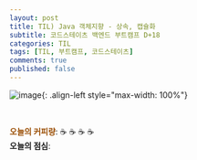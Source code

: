 ```yaml
---
layout: post
title: TIL) Java 객체지향 - 상속, 캡슐화
subtitle: 코드스테이츠 백엔드 부트캠프 D+18
categories: TIL
tags: [TIL, 부트캠프, 코드스테이츠]
comments: true
published: false
---
```



![image](){: .align-left style="max-width: 100%"}


<br/>

<span style="color:#994C00">**오늘의 커피량**</span>: ☕️ ☕️ ☕️ ☕️️️️  
**오늘의 점심**: 